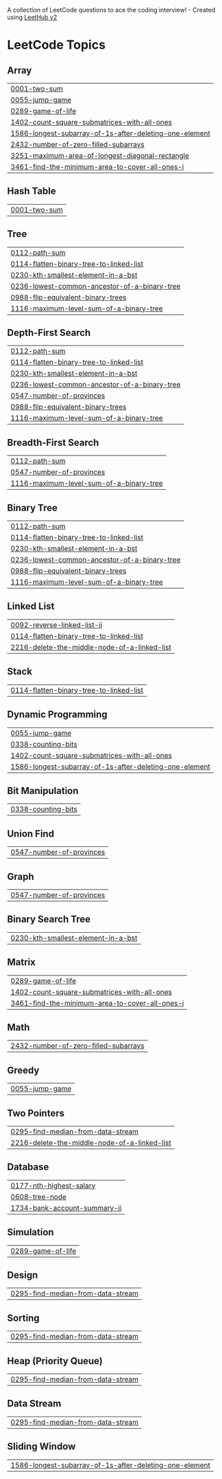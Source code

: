 A collection of LeetCode questions to ace the coding interview! - Created using [LeetHub v2](https://github.com/arunbhardwaj/LeetHub-2.0)
<!---LeetCode Topics Start-->
# LeetCode Topics
## Array
|  |
| ------- |
| [0001-two-sum](https://github.com/VedheshS/leetcode_practice/tree/master/0001-two-sum) |
| [0055-jump-game](https://github.com/VedheshS/leetcode_practice/tree/master/0055-jump-game) |
| [0289-game-of-life](https://github.com/VedheshS/leetcode_practice/tree/master/0289-game-of-life) |
| [1402-count-square-submatrices-with-all-ones](https://github.com/VedheshS/leetcode_practice/tree/master/1402-count-square-submatrices-with-all-ones) |
| [1586-longest-subarray-of-1s-after-deleting-one-element](https://github.com/VedheshS/leetcode_practice/tree/master/1586-longest-subarray-of-1s-after-deleting-one-element) |
| [2432-number-of-zero-filled-subarrays](https://github.com/VedheshS/leetcode_practice/tree/master/2432-number-of-zero-filled-subarrays) |
| [3251-maximum-area-of-longest-diagonal-rectangle](https://github.com/VedheshS/leetcode_practice/tree/master/3251-maximum-area-of-longest-diagonal-rectangle) |
| [3461-find-the-minimum-area-to-cover-all-ones-i](https://github.com/VedheshS/leetcode_practice/tree/master/3461-find-the-minimum-area-to-cover-all-ones-i) |
## Hash Table
|  |
| ------- |
| [0001-two-sum](https://github.com/VedheshS/leetcode_practice/tree/master/0001-two-sum) |
## Tree
|  |
| ------- |
| [0112-path-sum](https://github.com/VedheshS/leetcode_practice/tree/master/0112-path-sum) |
| [0114-flatten-binary-tree-to-linked-list](https://github.com/VedheshS/leetcode_practice/tree/master/0114-flatten-binary-tree-to-linked-list) |
| [0230-kth-smallest-element-in-a-bst](https://github.com/VedheshS/leetcode_practice/tree/master/0230-kth-smallest-element-in-a-bst) |
| [0236-lowest-common-ancestor-of-a-binary-tree](https://github.com/VedheshS/leetcode_practice/tree/master/0236-lowest-common-ancestor-of-a-binary-tree) |
| [0988-flip-equivalent-binary-trees](https://github.com/VedheshS/leetcode_practice/tree/master/0988-flip-equivalent-binary-trees) |
| [1116-maximum-level-sum-of-a-binary-tree](https://github.com/VedheshS/leetcode_practice/tree/master/1116-maximum-level-sum-of-a-binary-tree) |
## Depth-First Search
|  |
| ------- |
| [0112-path-sum](https://github.com/VedheshS/leetcode_practice/tree/master/0112-path-sum) |
| [0114-flatten-binary-tree-to-linked-list](https://github.com/VedheshS/leetcode_practice/tree/master/0114-flatten-binary-tree-to-linked-list) |
| [0230-kth-smallest-element-in-a-bst](https://github.com/VedheshS/leetcode_practice/tree/master/0230-kth-smallest-element-in-a-bst) |
| [0236-lowest-common-ancestor-of-a-binary-tree](https://github.com/VedheshS/leetcode_practice/tree/master/0236-lowest-common-ancestor-of-a-binary-tree) |
| [0547-number-of-provinces](https://github.com/VedheshS/leetcode_practice/tree/master/0547-number-of-provinces) |
| [0988-flip-equivalent-binary-trees](https://github.com/VedheshS/leetcode_practice/tree/master/0988-flip-equivalent-binary-trees) |
| [1116-maximum-level-sum-of-a-binary-tree](https://github.com/VedheshS/leetcode_practice/tree/master/1116-maximum-level-sum-of-a-binary-tree) |
## Breadth-First Search
|  |
| ------- |
| [0112-path-sum](https://github.com/VedheshS/leetcode_practice/tree/master/0112-path-sum) |
| [0547-number-of-provinces](https://github.com/VedheshS/leetcode_practice/tree/master/0547-number-of-provinces) |
| [1116-maximum-level-sum-of-a-binary-tree](https://github.com/VedheshS/leetcode_practice/tree/master/1116-maximum-level-sum-of-a-binary-tree) |
## Binary Tree
|  |
| ------- |
| [0112-path-sum](https://github.com/VedheshS/leetcode_practice/tree/master/0112-path-sum) |
| [0114-flatten-binary-tree-to-linked-list](https://github.com/VedheshS/leetcode_practice/tree/master/0114-flatten-binary-tree-to-linked-list) |
| [0230-kth-smallest-element-in-a-bst](https://github.com/VedheshS/leetcode_practice/tree/master/0230-kth-smallest-element-in-a-bst) |
| [0236-lowest-common-ancestor-of-a-binary-tree](https://github.com/VedheshS/leetcode_practice/tree/master/0236-lowest-common-ancestor-of-a-binary-tree) |
| [0988-flip-equivalent-binary-trees](https://github.com/VedheshS/leetcode_practice/tree/master/0988-flip-equivalent-binary-trees) |
| [1116-maximum-level-sum-of-a-binary-tree](https://github.com/VedheshS/leetcode_practice/tree/master/1116-maximum-level-sum-of-a-binary-tree) |
## Linked List
|  |
| ------- |
| [0092-reverse-linked-list-ii](https://github.com/VedheshS/leetcode_practice/tree/master/0092-reverse-linked-list-ii) |
| [0114-flatten-binary-tree-to-linked-list](https://github.com/VedheshS/leetcode_practice/tree/master/0114-flatten-binary-tree-to-linked-list) |
| [2216-delete-the-middle-node-of-a-linked-list](https://github.com/VedheshS/leetcode_practice/tree/master/2216-delete-the-middle-node-of-a-linked-list) |
## Stack
|  |
| ------- |
| [0114-flatten-binary-tree-to-linked-list](https://github.com/VedheshS/leetcode_practice/tree/master/0114-flatten-binary-tree-to-linked-list) |
## Dynamic Programming
|  |
| ------- |
| [0055-jump-game](https://github.com/VedheshS/leetcode_practice/tree/master/0055-jump-game) |
| [0338-counting-bits](https://github.com/VedheshS/leetcode_practice/tree/master/0338-counting-bits) |
| [1402-count-square-submatrices-with-all-ones](https://github.com/VedheshS/leetcode_practice/tree/master/1402-count-square-submatrices-with-all-ones) |
| [1586-longest-subarray-of-1s-after-deleting-one-element](https://github.com/VedheshS/leetcode_practice/tree/master/1586-longest-subarray-of-1s-after-deleting-one-element) |
## Bit Manipulation
|  |
| ------- |
| [0338-counting-bits](https://github.com/VedheshS/leetcode_practice/tree/master/0338-counting-bits) |
## Union Find
|  |
| ------- |
| [0547-number-of-provinces](https://github.com/VedheshS/leetcode_practice/tree/master/0547-number-of-provinces) |
## Graph
|  |
| ------- |
| [0547-number-of-provinces](https://github.com/VedheshS/leetcode_practice/tree/master/0547-number-of-provinces) |
## Binary Search Tree
|  |
| ------- |
| [0230-kth-smallest-element-in-a-bst](https://github.com/VedheshS/leetcode_practice/tree/master/0230-kth-smallest-element-in-a-bst) |
## Matrix
|  |
| ------- |
| [0289-game-of-life](https://github.com/VedheshS/leetcode_practice/tree/master/0289-game-of-life) |
| [1402-count-square-submatrices-with-all-ones](https://github.com/VedheshS/leetcode_practice/tree/master/1402-count-square-submatrices-with-all-ones) |
| [3461-find-the-minimum-area-to-cover-all-ones-i](https://github.com/VedheshS/leetcode_practice/tree/master/3461-find-the-minimum-area-to-cover-all-ones-i) |
## Math
|  |
| ------- |
| [2432-number-of-zero-filled-subarrays](https://github.com/VedheshS/leetcode_practice/tree/master/2432-number-of-zero-filled-subarrays) |
## Greedy
|  |
| ------- |
| [0055-jump-game](https://github.com/VedheshS/leetcode_practice/tree/master/0055-jump-game) |
## Two Pointers
|  |
| ------- |
| [0295-find-median-from-data-stream](https://github.com/VedheshS/leetcode_practice/tree/master/0295-find-median-from-data-stream) |
| [2216-delete-the-middle-node-of-a-linked-list](https://github.com/VedheshS/leetcode_practice/tree/master/2216-delete-the-middle-node-of-a-linked-list) |
## Database
|  |
| ------- |
| [0177-nth-highest-salary](https://github.com/VedheshS/leetcode_practice/tree/master/0177-nth-highest-salary) |
| [0608-tree-node](https://github.com/VedheshS/leetcode_practice/tree/master/0608-tree-node) |
| [1734-bank-account-summary-ii](https://github.com/VedheshS/leetcode_practice/tree/master/1734-bank-account-summary-ii) |
## Simulation
|  |
| ------- |
| [0289-game-of-life](https://github.com/VedheshS/leetcode_practice/tree/master/0289-game-of-life) |
## Design
|  |
| ------- |
| [0295-find-median-from-data-stream](https://github.com/VedheshS/leetcode_practice/tree/master/0295-find-median-from-data-stream) |
## Sorting
|  |
| ------- |
| [0295-find-median-from-data-stream](https://github.com/VedheshS/leetcode_practice/tree/master/0295-find-median-from-data-stream) |
## Heap (Priority Queue)
|  |
| ------- |
| [0295-find-median-from-data-stream](https://github.com/VedheshS/leetcode_practice/tree/master/0295-find-median-from-data-stream) |
## Data Stream
|  |
| ------- |
| [0295-find-median-from-data-stream](https://github.com/VedheshS/leetcode_practice/tree/master/0295-find-median-from-data-stream) |
## Sliding Window
|  |
| ------- |
| [1586-longest-subarray-of-1s-after-deleting-one-element](https://github.com/VedheshS/leetcode_practice/tree/master/1586-longest-subarray-of-1s-after-deleting-one-element) |
<!---LeetCode Topics End-->